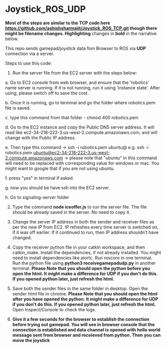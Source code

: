 # Joystick_ROS_UDP

**Most of the steps are similar to the TCP code here https://github.com/ashishsharmaiit/Joystick_ROS_TCP.git though there might be filename changes. Highlighting** changes in **bold** in the narrative below.

This repo sends gamepad/joystick data fom Browser to ROS via **UDP** connection via a server.

Steps to use this code:

1. Run the server file from the EC2 server with the steps below:

a. Go to EC2 console from web browser, and ensure that the 'robotics' name server is running. If it is not running, run it using 'instance state'. After using, please switch off to save the cost.

b. Once it is running, go to terminal and go the folder where robotics.pem file is saved.

c. type this command from that folder - chmod 400 robotics.pem

d. Go to the EC2 instance and copy the Public DNS server address. It will read like ec2-34-218-222-3.us-west-2.compute.amazonaws.com, and will change with the Public IP address.

e. Then type this command -> ssh -i robotics.pem ubuntu@<replace with public ip address> e.g. ssh -i robotics.pem ubuntu@ec2-34-218-222-3.us-west-2.compute.amazonaws.com -> please note that "ubuntu" in this command will need to be replaced with corresponding value for windows or mac. You might want to google that if you are not using ubuntu.

f. press "yes" in terminal if asked.

g. now you should be have ssh into the EC2 server.

h. Go to signaling-server folder


2. Type the command **node iceoffer.js** to run the server file. The file should be already saved in the server. No need to copy it.

4. Change the server IP address in both the sender and receiver files as per the new IP from EC2. IP refreshes every time server is switched on, if it was off earlier. If it continued to run, then IP address shouldn't have changed.

6. Copy the receiver python file in your catkin workspace, and then catkin_make. Install the dependencies, if not already installed. You might need to install dependencies like aiortc. Run roscore in one terminal. Run the python file using **python3 receivegamepadudp.py** in another terminal. **Please Note that you should open the python before you open the html. It might make a difference for UDP if you don't do this. If you opened python later, just refresh the html.**

5. Save both the sender files in the same folder in desktop. Open the sender html file in chrome. **Please Note that you should open the html after you have opened the python. It might make a difference for UDP if you don't do this. If you opened python later, just refresh the html.** Open Inspect/Console to check the logs. 

7. **Give it a few seconds for the browser to establish the connection before trying out gamepad. You will see in browser console that the connection is established and data channel is opened with hello world message sent from browser and receieved from python. Then you can move the joystick**
